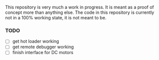 This repository is very much a work in progress. It is meant as a proof of concept more than anything else. The code in this repository is currently not in a 100% working state, it is not meant to be.

### TODO

-   [ ] get hot loader working
-   [ ] get remote debugger working
-   [ ] finish interface for DC motors
